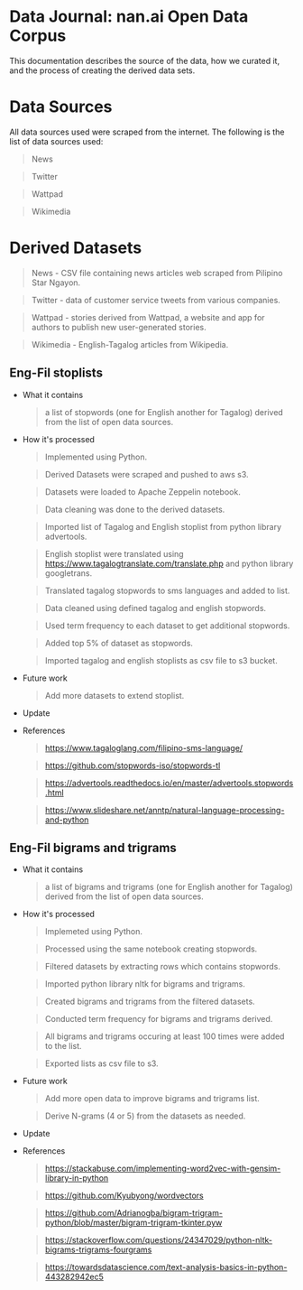 # Data Journal: nan.ai Open Data Corpus
This documentation describes the source of the data, how we curated it, and the process of creating the derived data sets.

# Data Sources
All data sources used were scraped from the internet. The following is the list of data sources used:

  >News
  
  >Twitter
  
  >Wattpad
  
  >Wikimedia
# Derived Datasets
  > News - CSV file containing news articles web scraped from Pilipino Star Ngayon.
  
  > Twitter - data of customer service tweets from various companies.
  
  > Wattpad - stories derived from Wattpad, a website and app for authors to publish new user-generated stories.
  
  > Wikimedia - English-Tagalog articles from Wikipedia.
## Eng-Fil stoplists

- What it contains
  > a list of stopwords (one for English another for Tagalog) derived from the list of open data sources.
- How it's processed
  > Implemented using Python.
  
  > Derived Datasets were scraped and pushed to aws s3.
 
  > Datasets were loaded to Apache Zeppelin notebook.
 
  > Data cleaning was done to the derived datasets.
 
  > Imported list of Tagalog and English stoplist from python library advertools.
  
  > English stoplist were translated using https://www.tagalogtranslate.com/translate.php and python library googletrans.
  
  > Translated tagalog stopwords to sms languages and added to list.
  
  > Data cleaned using defined tagalog and english stopwords.
  
  > Used term frequency to each dataset to get additional stopwords.
  
  > Added top 5% of dataset as stopwords.
  
  > Imported tagalog and english stoplists as csv file to s3 bucket.
- Future work
  > Add more datasets to extend stoplist.
- Update
- References
  > https://www.tagaloglang.com/filipino-sms-language/
  
  > https://github.com/stopwords-iso/stopwords-tl
  
  > https://advertools.readthedocs.io/en/master/advertools.stopwords.html
  
  > https://www.slideshare.net/anntp/natural-language-processing-and-python  


## Eng-Fil bigrams and trigrams
- What it contains
  > a list of bigrams and trigrams (one for English another for Tagalog) derived from the list of open data sources.
- How it's processed
  > Implemeted using Python.
  
  > Processed using the same notebook creating stopwords.

  > Filtered datasets by extracting rows which contains stopwords.
  
  > Imported python library nltk for bigrams and trigrams.

  > Created bigrams and trigrams from the filtered datasets.
  
  > Conducted term frequency for bigrams and trigrams derived.
  
  > All bigrams and trigrams occuring at least 100 times were added to the list.
  
  > Exported lists as csv file to s3.
  
- Future work
  > Add more open data to improve bigrams and trigrams list.

  > Derive N-grams (4 or 5) from the datasets as needed.
  
- Update
- References
  > https://stackabuse.com/implementing-word2vec-with-gensim-library-in-python
  
  > https://github.com/Kyubyong/wordvectors
  
  > https://github.com/Adrianogba/bigram-trigram-python/blob/master/bigram-trigram-tkinter.pyw
  
  > https://stackoverflow.com/questions/24347029/python-nltk-bigrams-trigrams-fourgrams
  
  > https://towardsdatascience.com/text-analysis-basics-in-python-443282942ec5
